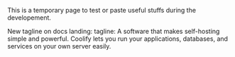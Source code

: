 
This is a temporary page to test or paste useful stuffs during the developement.


New tagline on docs landing:
  tagline: A software that makes self-hosting simple and powerful. Coolify lets you run your applications, databases, and services on your own server easily.